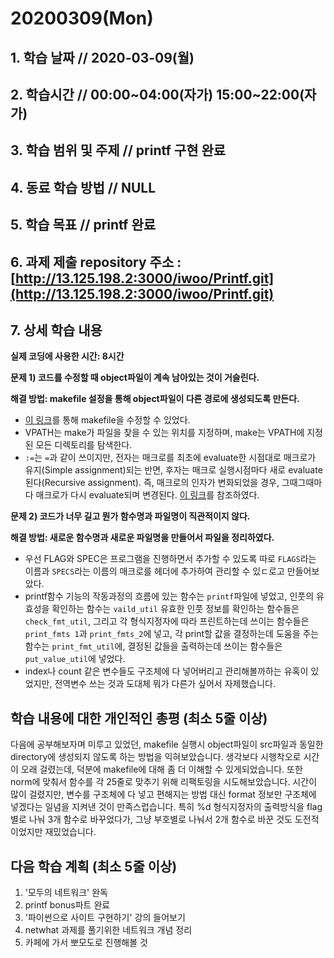# 20200309\(Mon\)

## 1. 학습 날짜 // 2020-03-09\(월\)

## 2. 학습시간 // 00:00~04:00\(자가\) 15:00~22:00\(자가\)

## 3. 학습 범위 및 주제 // printf 구현 완료

## 4. 동료 학습 방법 // NULL

## 5. 학습 목표 // printf 완료

## 6. 과제 제출 repository 주소 : [http://13.125.198.2:3000/iwoo/Printf.git](http://13.125.198.2:3000/iwoo/Printf.git)

## 7. 상세 학습 내용

**실제 코딩에 사용한 시간: 8시간**

**문제 1\) 코드를 수정할 때 object파일이 계속 남아있는 것이 거슬린다.**

**해결 방법: makefile 설정을 통해 object파일이 다른 경로에 생성되도록 만든다.**

* [이 링크](https://cboard.cprogramming.com/c-programming/150667-makefile-problem;-create-obj-file-outside-src-folder.html)를 통해 makefile을 수정할 수 있었다.
* VPATH는 make가 파일을 찾을 수 있는 위치를 지정하며, make는 VPATH에 지정된 모든 디렉토리를 탐색한다.
* `:=`는 `=`과 같이 쓰이지만, 전자는 매크로를 최초에 evaluate한 시점대로 매크로가 유지\(Simple assignment\)되는 반면, 후자는 매크로 실행시점마다 새로 evaluate된다\(Recursive assignment\). 즉, 매크로의 인자가 변화되었을 경우, 그때그때마다 매크로가 다시 evaluate되며 변경된다. [이 링크](https://stackoverflow.com/questions/4879592/whats-the-difference-between-and-in-makefile)를 참조하였다.

**문제 2\) 코드가 너무 길고 뭔가 함수명과 파일명이 직관적이지 않다.**

**해결 방법: 새로운 함수명과 새로운 파일명을 만들어서 파일을 정리하였다.**

* 우선 FLAG와 SPEC은 프로그램을 진행하면서 추가할 수 있도록 따로 `FLAGS`라는 이름과 `SPECS`라는 이름의 매크로를 헤더에 추가하여 관리할 수 있ㄷ로고 만들어보았다.
* printf함수 기능의 작동과정의 흐름에 있는 함수는 `printf`파일에 넣었고, 인풋의 유효성을 확인하는 함수는 `vaild_util` 유효한 인풋 정보를 확인하는 함수들은 `check_fmt_util`, 그리고 각 형식지정자에 따라 프린트하는데 쓰이는 함수들은 `print_fmts 1`과 `print_fmts_2`에 넣고, 각 print할 값을 결정하는데 도움을 주는 함수는 `print_fmt_util`에, 결정된 값들을 출력하는데 쓰이는 함수들은 `put_value_util`에 넣었다.
* index나 count 같은 변수들도 구조체에 다 넣어버리고 관리해볼까하는 유혹이 있었지만, 전역변수 쓰는 것과 도대체 뭐가 다른가 싶어서 자제했습니다.

## 학습 내용에 대한 개인적인 총평 \(최소 5줄 이상\)

다음에 공부해보자며 미루고 있었던, makefile 실행시 object파일이 src파일과 동일한 directory에 생성되지 않도록 하는 방법을 익혀보았습니다. 생각보다 시행착오로 시간이 오래 걸렸는데, 덕분에 makefile에 대해 좀 더 이해할 수 있게되었습니다. 또한 norm에 맞춰서 함수를 각 25줄로 맞추기 위해 리팩토링을 시도해보았습니다. 시간이 많이 걸렸지만, 변수를 구조체에 다 넣고 편해지는 방법 대신 format 정보만 구조체에 넣겠다는 일념을 지켜낸 것이 만족스럽습니다. 특히 %d 형식지정자의 출력방식을 flag별로 나눠 3개 함수로 바꾸었다가, 그냥 부호별로 나눠서 2개 함수로 바꾼 것도 도전적이었지만 재밌었습니다.

## 다음 학습 계획 \(최소 5줄 이상\)

1. '모두의 네트워크' 완독
2. printf bonus파트 완료
3. '파이썬으로 사이트 구현하기' 강의 들어보기
4. netwhat 과제를 풀기위한 네트워크 개념 정리
5. 카페에 가서 뽀모도로 진행해볼 것

